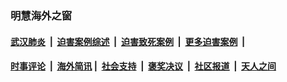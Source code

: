 
### 明慧海外之窗

####  [武汉肺炎](indexes/365.md?t=02052300) &nbsp;|&nbsp;  [迫害案例综述](indexes/328.md?t=02052300) &nbsp;|&nbsp; [迫害致死案例](indexes/277.md?t=02052300)  &nbsp;|&nbsp; [更多迫害案例](indexes/81.md?t=02052300)  &nbsp;|&nbsp; 
####  [时事评论](indexes/251.md?t=02052300) &nbsp;|&nbsp; [海外简讯](indexes/245.md?t=02052300)&nbsp;|&nbsp;  [社会支持](indexes/140.md?t=02052300) &nbsp;|&nbsp; [褒奖决议](indexes/282.md?t=02052300) &nbsp;|&nbsp; [社区报道](indexes/91.md?t=02052300)  &nbsp;|&nbsp; [天人之间](indexes/78.md?t=02052300) 

